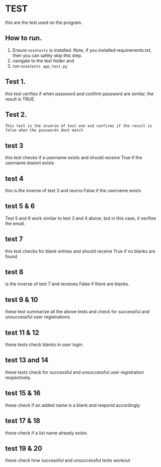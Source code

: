 # TEST
this are the test used on the program.

## How to run.
  1. Ensure `nosetests` is installed. Note, if you installed requirements.txt, then you can safely skip this  step.
  2. navigate to the test folder and
  3. run `nosetests app_test.py`

## Test 1.
  this test verifies if when password and confirm password are similar, the result is TRUE.
## Test 2.
    This test is the inverse of test one and confirms if the result is false when the passwords dont match

## test 3
  this test checks if a username exists and should receive True if the username doesnt exists

## test 4
  this is the inverse of test 3 and reurns False if the username exists

## test 5 & 6
  Test 5 and 6 work similar to test 3 and 4 above, but in this case, it verifies the email.

## test 7
  this test checks for blank entries and should receive True if no blanks are found

## test 8
  is the inverse of test 7 and receives False if there are blanks.

## test 9 & 10
  these test summarize all the above tests and check for successful and unsuccessful user registrations.

## test 11 & 12
  these tests check blanks in user login.

## test 13 and 14
  these tests check for successful and unsuccessful user registration respectively.

## test 15 & 16
  these check if an added name is a blank and respond accordingly
## test 17 & 18
  these check if a list name already exists

## test 19 & 20
 these check how successful and unsuccessful tests workout
